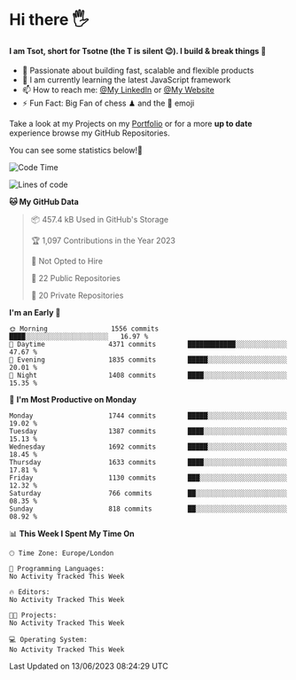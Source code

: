 # Hi there :raised_hand_with_fingers_splayed:
#### I am Tsot, short for Tsotne (the T is silent :wink:). I build & break things :space_invader:
- :telescope: Passionate about building fast, scalable and flexible products
- :seedling: I am currently learning the latest JavaScript framework 
- :mailbox: How to reach me: [@My LinkedIn](https://www.linkedin.com/in/tsotne-gvadzabia/) or [@My Website](https://tsotne.co.uk/contact)
- :zap: Fun Fact: Big Fan of chess ♟ and the 👾 emoji

Take a look at my Projects on my [Portfolio](https://tsotne.co.uk/) or for a more **up to date** experience browse my GitHub Repositories.

You can see some statistics below!:space_invader:
<!--START_SECTION:waka-->
![Code Time](http://img.shields.io/badge/Code%20Time-761%20hrs%202%20mins-blue)

![Lines of code](https://img.shields.io/badge/From%20Hello%20World%20I%27ve%20Written-5.2%20million%20lines%20of%20code-blue)

**🐱 My GitHub Data** 

> 📦 457.4 kB Used in GitHub's Storage 
 > 
> 🏆 1,097 Contributions in the Year 2023
 > 
> 🚫 Not Opted to Hire
 > 
> 📜 22 Public Repositories 
 > 
> 🔑 20 Private Repositories 
 > 
**I'm an Early 🐤** 

```text
🌞 Morning                1556 commits        ████░░░░░░░░░░░░░░░░░░░░░   16.97 % 
🌆 Daytime                4371 commits        ████████████░░░░░░░░░░░░░   47.67 % 
🌃 Evening                1835 commits        █████░░░░░░░░░░░░░░░░░░░░   20.01 % 
🌙 Night                  1408 commits        ████░░░░░░░░░░░░░░░░░░░░░   15.35 % 
```
📅 **I'm Most Productive on Monday** 

```text
Monday                   1744 commits        █████░░░░░░░░░░░░░░░░░░░░   19.02 % 
Tuesday                  1387 commits        ████░░░░░░░░░░░░░░░░░░░░░   15.13 % 
Wednesday                1692 commits        █████░░░░░░░░░░░░░░░░░░░░   18.45 % 
Thursday                 1633 commits        ████░░░░░░░░░░░░░░░░░░░░░   17.81 % 
Friday                   1130 commits        ███░░░░░░░░░░░░░░░░░░░░░░   12.32 % 
Saturday                 766 commits         ██░░░░░░░░░░░░░░░░░░░░░░░   08.35 % 
Sunday                   818 commits         ██░░░░░░░░░░░░░░░░░░░░░░░   08.92 % 
```


📊 **This Week I Spent My Time On** 

```text
🕑︎ Time Zone: Europe/London

💬 Programming Languages: 
No Activity Tracked This Week

🔥 Editors: 
No Activity Tracked This Week

🐱‍💻 Projects: 
No Activity Tracked This Week

💻 Operating System: 
No Activity Tracked This Week
```


 Last Updated on 13/06/2023 08:24:29 UTC
<!--END_SECTION:waka-->

